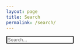 ```yaml
---
layout: page
title: Search
permalink: /search/
---
```

<div class="super-search" id="js-super-search">
  <input type="text" placeholder="Search..." class="super-search__input" id="js-super-search__input" autofocus>
</div>
<div class="super-search__results" id="js-super-search__results"></div>
<script src="{{ site.baseurl | append: '/super-search.js' }}"></script>
<script>superSearch({ searchFile: '{{ site.baseurl }}/feed.xml' });</script>
